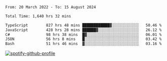 <!--START_SECTION:waka-->

```txt
From: 20 March 2022 - To: 15 August 2024

Total Time: 1,640 hrs 32 mins

TypeScript        827 hrs 48 mins ████████████▓░░░░░░░░░░░░   50.46 %
JavaScript        428 hrs 28 mins ██████▓░░░░░░░░░░░░░░░░░░   26.12 %
C#                98 hrs 38 mins  █▓░░░░░░░░░░░░░░░░░░░░░░░   06.01 %
JSON              56 hrs 8 mins   █░░░░░░░░░░░░░░░░░░░░░░░░   03.42 %
Bash              51 hrs 46 mins  ▓░░░░░░░░░░░░░░░░░░░░░░░░   03.16 %
```

<!--END_SECTION:waka-->
[![spotify-github-profile](https://spotify-github-profile.vercel.app/api/view?uid=c00zprrvy9xiloa9qnco3hmng&cover_image=true&theme=novatorem&show_offline=false&background_color=121212&bar_color=53b14f&bar_color_cover=false)](https://spotify-github-profile.vercel.app/api/view?uid=c00zprrvy9xiloa9qnco3hmng&redirect=true)



